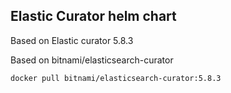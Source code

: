 ## Elastic Curator helm chart


Based on Elastic curator 5.8.3

Based on bitnami/elasticsearch-curator


```
docker pull bitnami/elasticsearch-curator:5.8.3
```